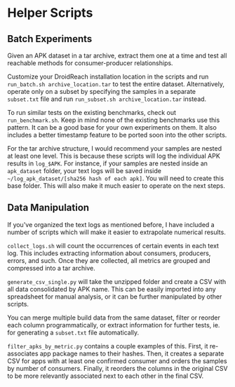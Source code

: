 # Helper Scripts

## Batch Experiments

Given an APK dataset in a tar archive, extract them one at a time and test all reachable methods for consumer-producer relationships.

Customize your DroidReach installation location in the scripts and run `run_batch.sh archive_location.tar` to test the entire dataset. 
Alternatively, operate only on a subset by specifying the samples in a separate `subset.txt` file and run  `run_subset.sh archive_location.tar` instead.

To run similar tests on the existing benchmarks, check out `run_benchmark.sh`. 
Keep in mind none of the existing benchmarks use this pattern. It can be a good base for your own experiments on them.
It also includes a better timestamp feature to be ported soon into the other scripts.

For the tar archive structure, I would recommend your samples are nested at least one level. 
This is because these scripts will log the individual APK results in `log_$APK`. 
For instance, if your samples are nested inside an `apk_dataset` folder, your text logs will be saved inside `~/log_apk_dataset/[sha256 hash of each apk]`.
You will need to create this base folder.
This will also make it much easier to operate on the next steps.

## Data Manipulation

If you've organized the text logs as mentioned before, I have included a number of scripts which will make it easier to extrapolate numerical results.

`collect_logs.sh` will count the occurrences of certain events in each text log. This includes extracting information about consumers, producers, errors, and such.
Once they are collected, all metrics are grouped and compressed into a tar archive.

`generate_csv_single.py` will take the unzipped folder and create a CSV with all data consolidated by APK name. 
This can be easily imported into any spreadsheet for manual analysis, or it can be further manipulated by other scripts.

You can merge multiple build data from the same dataset, filter or reorder each column programmatically, or extract information for further tests, ie. for generating a `subset.txt` file automatically.

`filter_apks_by_metric.py` contains a couple examples of this. First, it re-associates app package names to their hashes. Then, it creates a separate CSV for apps with at least one confirmed consumer and orders the samples by number of consumers. Finally, it reorders the columns in the original CSV to be more relevantly associated next to each other in the final CSV.